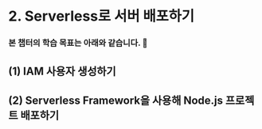 # 2. Serverless로 서버 배포하기
### 본 챕터의 학습 목표는 아래와 같습니다. 👏

## (1) IAM 사용자 생성하기

## (2) Serverless Framework을 사용해 Node.js 프로젝트 배포하기
